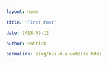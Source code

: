 ```yaml
---
layout: home

title: "First Post"

date: 2018-09-12

author: Patrick

permalink: blog/build-a-website.html
---
```

